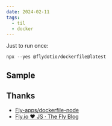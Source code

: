 ```yaml
---
date: 2024-02-11
tags:
  - til
  - docker
---
```


Just to run once:

```shell
npx --yes @flydotio/dockerfile@latest
```

## Sample




## Thanks

- [Fly-apps/dockerfile-node](https://github.com/fly-apps/dockerfile-node)
- [Fly.io ❤️ JS · The Fly Blog](https://fly.io/blog/flydotio-heart-js/)
